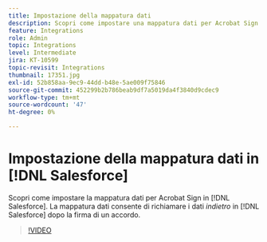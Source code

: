 ```yaml
---
title: Impostazione della mappatura dati
description: Scopri come impostare una mappatura dati per Acrobat Sign in [!DNL Salesforce]
feature: Integrations
role: Admin
topic: Integrations
level: Intermediate
jira: KT-10599
topic-revisit: Integrations
thumbnail: 17351.jpg
exl-id: 52b858aa-9ec9-44dd-b48e-5ae009f75846
source-git-commit: 452299b2b786beab9df7a5019da4f3840d9cdec9
workflow-type: tm+mt
source-wordcount: '47'
ht-degree: 0%

---
```


# Impostazione della mappatura dati in [!DNL Salesforce]

Scopri come impostare la mappatura dati per Acrobat Sign in [!DNL Salesforce]. La mappatura dati consente di richiamare i dati _indietro_ in [!DNL Salesforce] dopo la firma di un accordo.

>[!VIDEO](https://video.tv.adobe.com/v/3412804?quality=12&learn=on&hidetitle=true&captions=ita)
